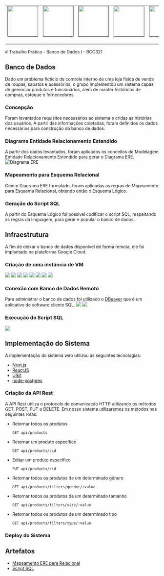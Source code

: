 <table>
  <tr>
    <td align="center"><a href=""><img src="" width="100px;" alt=""/><br /><sub><b></b></sub></a><br /></td>
    <td align="center"><a href=""><img src="" width="100px;" alt=""/><br /><sub><b></b></sub></a><br /></td>
    <td align="center"><a href=""><img src="" width="100px;" alt=""/><br /><sub><b></b></sub></a><br /></td>
    <td align="center"><a href=""><img src="" width="100px;" alt=""/><br /><sub><b></b></sub></a><br /></td>
    <td align="center"><a href=""><img src="" width="100px;" alt=""/><br /><sub><b></b></sub></a><br /></td>
    </tr>
</table>
# Trabalho Prático - Banco de Dados I - BCC321

## Banco de Dados
Dado um problema fictício de controle interno de uma loja física de venda de roupas, sapatos e acessórios, o grupo implementou um sistema capaz de gerenciar produtos e funcionários, além de manter históricos de compras, estoque e fornecedores. 

### Concepção
Foram levantados requisitos necessários ao sistema e cridas as histórias dos usuários. A partir das informações coletadas, foram definidos os dados necessários para construção do banco de dados.

### Diagrama Entidade Relacionamento Estendido
A partir dos dados levantados, foram aplicados os conceitos de Modelagem Entidade Relacionamento Estendido para gerar o Diagrama ERE.
![Diagrama ERE](.github/diagramaere.png)

### Mapeamento para Esquema Relacional
Com o Diagrama ERE formulado, foram aplicadas as regras de Mapeamento para Esquema Relacional, obtendo então o Esquema Lógico.

### Geração do Script SQL
A partir do Esquema Lógico foi possível codificar o script SQL, respeitando as regras da linguagem, para gerar e popular o banco de dados.

## Infraestrutura
A fim de deixar o banco de dados disponível de forma remota, ele foi implantado na plataforma Google Cloud.

### Criação de uma instância de VM
![](.github/img1.png)
![](.github/img2.png)
![](.github/img3.png)
![](.github/img4.png)
![](.github/img5.png)
![](.github/img6.png)
![](.github/img7.png)
![](.github/img8.png)

### Conexão com Banco de Dados Remoto
Para administrar o banco de dados foi utilizado o [DBeaver](https://dbeaver.io/) que é um aplicativo de software cliente SQL.
![](.github/img9.png)
![](.github/img10.png)

### Execução do Script SQL
![](.github/img11.png)

## Implementação do Sistema
A implementação do sistema web utilizou as seguintes tecnologias: 
- [Next.js](https://nextjs.org/)
- [ReactJS](https://reactjs.org/)
- [UIkit](https://getuikit.com/)
- [node-postgres](https://www.npmjs.com/package/pg)

### Criação da API Rest
A API Rest utiliza o protocolo de comunicação HTTP utilizando os métodos GET, POST, PUT e DELETE. Em nosso sistema utilizaremos os métodos nas seguintes rotas:
- Retornar todos os produtos
    ```
    GET api/products
    ```
- Retornar um produto específico
    ```
    GET api/products/:id
    ```
- Editar um produto específico
    ```
    PUT api/products/:id
    ```
- Retornar todos os produtos de um determinado gênero
    ```
    GET api/products/filters/gender/:value
    ```
- Retornar todos os produtos de um determinado tamanho
    ```
    GET api/products/filters/size/:value
    ```
- Retornar todos os produtos de um determinado tipo
    ```
    GET api/products/filters/type/:value
    ```

### Deploy do Sistema


## Artefatos
- [Mapeamento ERE para Relacional](.artifacts/mapeamentoRelacional.txt)
- [Script SQL](.artifacts/script.sql)
